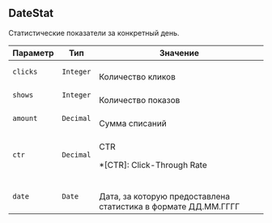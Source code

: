 
## DateStat

Статистические показатели за конкретный день.

<table>
    <thead>
        <tr><th>Параметр</th><th>Тип</th><th>Значение</th></tr>
    </thead>
    <tbody>
        <tr>
            <td><code>clicks</code></td>
            <td><code>Integer</code></td>
            <td><br />Количество кликов</td>
        </tr><tr>
            <td><code>shows</code></td>
            <td><code>Integer</code></td>
            <td><br />Количество показов</td>
        </tr><tr>
            <td><code>amount</code></td>
            <td><code>Decimal</code></td>
            <td><br />Сумма списаний</td>
        </tr><tr>
            <td><code>ctr</code></td>
            <td><code>Decimal</code></td>
            <td><br />CTR

*[CTR]: Click-Through Rate</td>
        </tr><tr>
            <td><code>date</code></td>
            <td><code>Date</code></td>
            <td><br />Дата, за которую предоставлена статистика
в формате ДД.ММ.ГГГГ</td>
        </tr>
    </tbody>
</table>